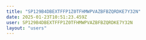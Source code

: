 ```yaml
---
title: "SP129B4DBEXTFFP1Z0TFHMWPVAZBFBZQRDKE7Y32N"
date: 2025-01-23T10:51:23.459Z
user: SP129B4DBEXTFFP1Z0TFHMWPVAZBFBZQRDKE7Y32N
layout: "users"
---
```

    